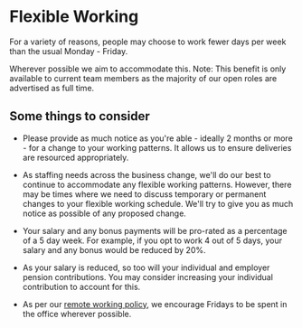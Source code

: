 # Flexible Working

For a variety of reasons, people may choose to work fewer days per week than the usual Monday - Friday.

Wherever possible we aim to accommodate this. 
Note: This benefit is only available to current team members as the majority of our open roles are advertised as full time.

## Some things to consider

- Please provide as much notice as you're able - ideally 2 months or more - for a change to your working patterns. It allows us to ensure deliveries are resourced appropriately.

- As staffing needs across the business change, we'll do our best to continue to accommodate any flexible working patterns. However, there may be times where we need to discuss temporary or permanent changes to your flexible working schedule. We'll try to give you as much notice as possible of any proposed change.

- Your salary and any bonus payments will be pro-rated as a percentage of a 5 day week. For example, if you opt to work 4 out of 5 days, your salary and any bonus would be reduced by 20%.

- As your salary is reduced, so too will your individual and employer pension contributions. You may consider increasing your individual contribution to account for this.

- As per our [remote working policy](remote_working.md), we encourage Fridays to be spent in the office wherever possible.
